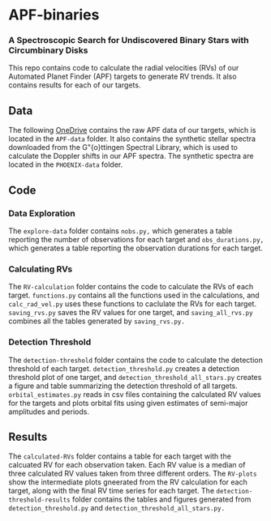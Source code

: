 # APF-binaries
### A Spectroscopic Search for Undiscovered Binary Stars with Circumbinary Disks

This repo contains code to calculate the radial velocities (RVs) of our Automated Planet Finder (APF) targets to generate RV trends. It also contains results for each of our targets.

## Data
The following [OneDrive](https://pennstateoffice365-my.sharepoint.com/:f:/g/personal/ipc5094_psu_edu/Ev6wJAGONi1AkKi7rmZPVDIBwP2-GC90JCISJmBakoB-vw?e=a9Cz8q) contains the raw APF data of our targets, which is located in the `APF-data` folder. It also contains the synthetic stellar spectra downloaded from the G\"{o}ttingen Spectral Library, which is used to calculate the Doppler shifts in our APF spectra. The synthetic spectra are located in the `PHOENIX-data` folder.

## Code
### Data Exploration
The `explore-data` folder contains `nobs.py,` which generates a table reporting the number of observations for each target and `obs_durations.py,` which generates a table reporting the observation durations for each target.

### Calculating RVs
The `RV-calculation` folder contains the code to calculate the RVs of each target. `functions.py` contains all the functions used in the calculations, and `calc_rad_vel.py` uses these functions to caclulate the RVs for each target. `saving_rvs.py` saves the RV values for one target, and `saving_all_rvs.py` combines all the tables generated by `saving_rvs.py.` 

### Detection Threshold
The `detection-threshold` folder contains the code to calculate the detection threshold of each target. `detection_threshold.py` creates a detection threshold plot of one target, and `detection_threshold_all_stars.py` creates a figure and table summarizing the detection threshold of all targets. `orbital_estimates.py` reads in csv files containing the calculated RV values for the targets and plots orbital fits using given estimates of semi-major amplitudes and periods.

## Results
The `calculated-RVs` folder contains a table for each target with the calcuated RV for each observation taken. Each RV value is a median of three calculated RV values taken from three different orders. The `RV-plots` show the intermediate plots gneerated from the RV calculation for each target, along with the final RV time series for each target. The `detection-threshold-results` folder contains the tables and figures generated from `detection_threshold.py` and `detection_threshold_all_stars.py.`
